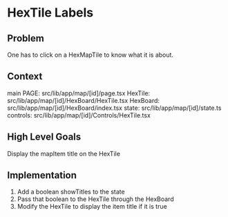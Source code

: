 # HexTile Labels

## Problem

One has to click on a HexMapTile to know what it is about.

## Context

main PAGE: src/lib/app/map/[id]/page.tsx
HexTile: src/lib/app/map/[id]/HexBoard/HexTile.tsx
HexBoard: src/lib/app/map/[id]/HexBoard/index.tsx
state: src/lib/app/map/[id]/state.ts
controls: src/lib/app/map/[id]/Controls/HexTile.tsx

## High Level Goals

Display the mapItem title on the HexTile

## Implementation

1. Add a boolean showTitles to the state
2. Pass that boolean to the HexTile through the HexBoard
3. Modify the HexTile to display the item title if it is true
